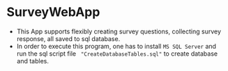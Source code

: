 # SurveyWebApp
 - This App supports flexibly creating survey questions, collecting survey response, all saved to sql database. 
 - In order to execute this program, one has to install ```MS SQL Server``` and run the sql script file ``` "CreateDatabaseTables.sql"``` to create database and tables. 
